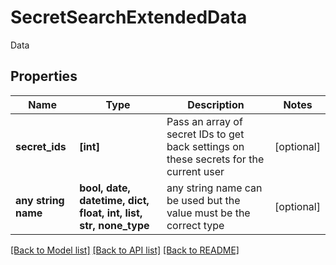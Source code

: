 # SecretSearchExtendedData

Data

## Properties
Name | Type | Description | Notes
------------ | ------------- | ------------- | -------------
**secret_ids** | **[int]** | Pass an array of secret IDs to get back settings on these secrets for the current user | [optional] 
**any string name** | **bool, date, datetime, dict, float, int, list, str, none_type** | any string name can be used but the value must be the correct type | [optional]

[[Back to Model list]](../README.md#documentation-for-models) [[Back to API list]](../README.md#documentation-for-api-endpoints) [[Back to README]](../README.md)



